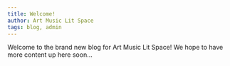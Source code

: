 ```yaml
---
title: Welcome!
author: Art Music Lit Space
tags: blog, admin
--- 
```

Welcome to the brand new blog for Art Music Lit Space! We hope to have more content up here soon...
